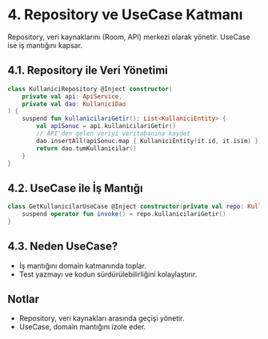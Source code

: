 # 4. Repository ve UseCase Katmanı

Repository, veri kaynaklarını (Room, API) merkezi olarak yönetir. UseCase ise iş mantığını kapsar.

## 4.1. Repository ile Veri Yönetimi
```kotlin
class KullaniciRepository @Inject constructor(
    private val api: ApiService,
    private val dao: KullaniciDao
) {
    suspend fun kullanicilariGetir(): List<KullaniciEntity> {
        val apiSonuc = api.kullanicilariGetir()
        // API'den gelen veriyi veritabanına kaydet
        dao.insertAll(apiSonuc.map { KullaniciEntity(it.id, it.isim) })
        return dao.tumKullanicilar()
    }
}
```

## 4.2. UseCase ile İş Mantığı
```kotlin
class GetKullanicilarUseCase @Inject constructor(private val repo: KullaniciRepository) {
    suspend operator fun invoke() = repo.kullanicilariGetir()
}
```

## 4.3. Neden UseCase?
- İş mantığını domain katmanında toplar.
- Test yazmayı ve kodun sürdürülebilirliğini kolaylaştırır.

## Notlar
- Repository, veri kaynakları arasında geçişi yönetir.
- UseCase, domain mantığını izole eder. 